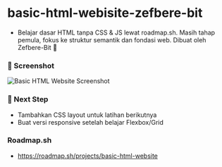 # basic-html-webisite-zefbere-bit
- Belajar dasar HTML tanpa CSS &amp; JS lewat roadmap.sh. Masih tahap pemula, fokus ke struktur semantik dan fondasi web. Dibuat oleh Zefbere-Bit 🧱

### 📸 Screenshot
![Basic HTML Website Screenshot](images/Screenshot-2025-10-26-204416.png)

### 🧠 Next Step
- Tambahkan CSS layout untuk latihan berikutnya
- Buat versi responsive setelah belajar Flexbox/Grid

### Roadmap.sh
- https://roadmap.sh/projects/basic-html-website